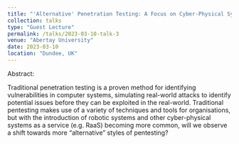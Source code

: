 ```yaml
---
title: "'Alternative' Penetration Testing: A Focus on Cyber-Physical Systems"
collection: talks
type: "Guest Lecture"
permalink: /talks/2023-03-10-talk-3
venue: "Abertay University"
date: 2023-03-10
location: "Dundee, UK"
---
```


Abstract:

Traditional penetration testing is a proven method for identifying vulnerabilities in computer systems, simulating real-world attacks to identify potential issues before they can be exploited in the real-world. Traditional pentesting makes use of a variety of techniques and tools for organisations, but with the introduction of robotic systems and other cyber-physical systems as a service (e.g. RaaS) becoming more common, will we observe a shift towards more “alternative” styles of pentesting?